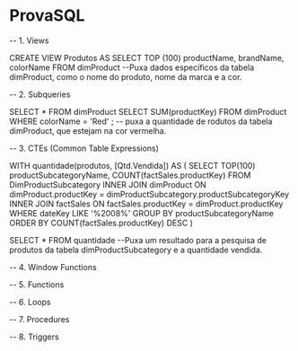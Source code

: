 # ProvaSQL


-- 1. Views

CREATE VIEW Produtos
AS
SELECT TOP (100)
productName,
brandName,
colorName
FROM dimProduct --Puxa dados específicos da tabela dimProduct, como o nome do produto, nome da marca e a cor.



-- 2. Subqueries

SELECT
*
FROM dimProduct
SELECT SUM(productKey)
FROM dimProduct
WHERE colorName = 'Red' ; -- puxa a quantidade de rodutos da tabela dimProduct, que estejam na cor vermelha.



-- 3. CTEs (Common Table Expressions)

WITH quantidade(produtos, [Qtd.Vendida])
AS
(
SELECT TOP(100)
productSubcategoryName,
COUNT(factSales.productKey)
FROM
DimProductSubcategory
INNER JOIN dimProduct
ON dimProduct.productKey = dimProductSubcategory.productSubcategoryKey
INNER JOIN factSales
ON factSales.productKey = dimProduct.productKey
WHERE dateKey LIKE '%2008%'
GROUP BY productSubcategoryName
ORDER BY COUNT(factSales.productKey) DESC 
)

SELECT * FROM quantidade --Puxa um resultado para a pesquisa de produtos da tabela dimProductSubcategory e a quantidade vendida.

-- 4. Window Functions



-- 5. Functions



-- 6. Loops



-- 7. Procedures



-- 8. Triggers

